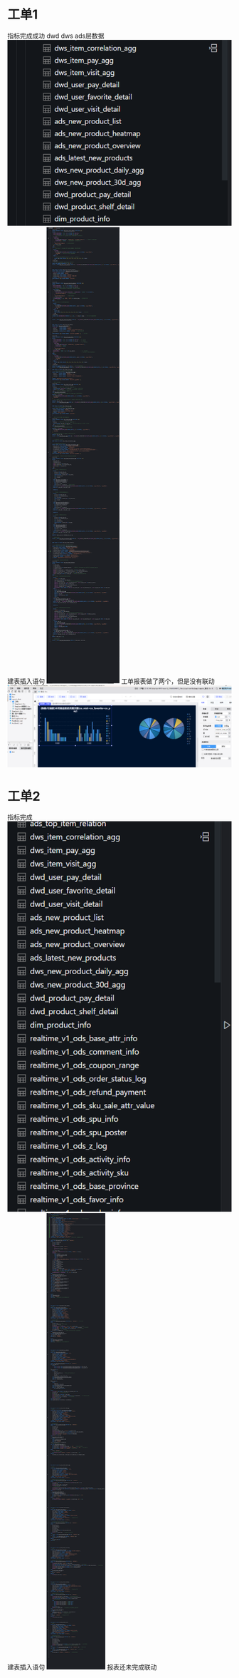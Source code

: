 # 工单1
指标完成成功
dwd dws ads层数据
![img.png](img.png)
建表插入语句
![img_1.png](img_1.png)
工单报表做了两个，但是没有联动
![img_2.png](img_2.png)
# 工单2
指标完成
![img_3.png](img_3.png)
建表插入语句
![img_4.png](img_4.png)
报表还未完成联动
